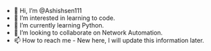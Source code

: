 - 👋 Hi, I’m @Ashishsen111
- 👀 I’m interested in learning to code. 
- 🌱 I’m currently learning Python. 
- 💞️ I’m looking to collaborate on Network Automation. 
- 📫 How to reach me - New here, I will update this information later. 

<!---
Ashishsen111/Ashishsen111 is a ✨ special ✨ repository because its `README.md` (this file) appears on your GitHub profile.
You can click the Preview link to take a look at your changes.
--->
